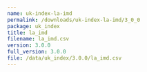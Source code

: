 ```yaml
---
name: uk-index-la-imd
permalink: /downloads/uk-index-la-imd/3_0_0
package: uk_index
title: la_imd
filename: la_imd.csv
version: 3.0.0
full_version: 3.0.0
file: /data/uk_index/3.0.0/la_imd.csv
---
```

